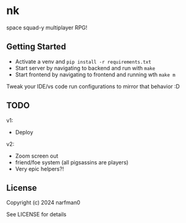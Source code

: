 # nk

space squad-y multiplayer RPG!

## Getting Started

* Activate a venv and `pip install -r requirements.txt`
* Start server by navigating to backend and run with `make`
* Start frontend by navigating to frontend and running wth `make m`

Tweak your IDE/vs code run configurations to mirror that behavior :D

## TODO

v1:

* Deploy

v2:
* Zoom screen out
* friend/foe system (all pigsassins are players)
* Very epic helpers?!

## License

Copyright (c) 2024 narfman0

See LICENSE for details
